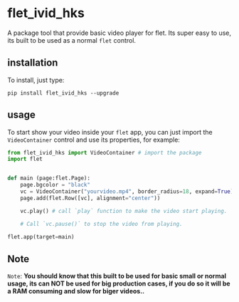 # flet_ivid_hks
A package tool that provide basic video player for flet. Its super easy to use, its built to be used as a normal `flet` control.

## installation
To install, just type:

```
pip install flet_ivid_hks --upgrade
```

## usage

To start show your video inside your `flet` app, you can just import the `VideoContainer` control and use its properties, for example:

```python
from flet_ivid_hks import VideoContainer # import the package
import flet


def main (page:flet.Page):
    page.bgcolor = "black"
    vc = VideoContainer("yourvideo.mp4", border_radius=18, expand=True) # This is a VideoContainer
    page.add(flet.Row([vc], alignment="center"))

    vc.play() # call `play` function to make the video start playing.

    # Call `vc.pause()` to stop the video from playing.

flet.app(target=main)
```

## Note
`Note`: **You should know that this built to be used for basic small or normal usage, its can NOT be used for big production cases, if you do so it will be a RAM consuming and slow for biger videos..**